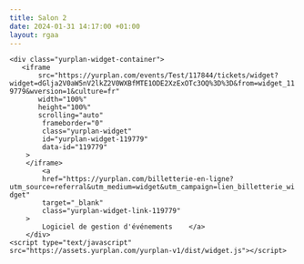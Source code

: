 ```yaml
---
title: Salon 2
date: 2024-01-31 14:17:00 +01:00
layout: rgaa
---
```


`<div class="yurplan-widget-container">`\
`    <iframe `\
`        src="https://yurplan.com/events/Test/117844/tickets/widget?widget=dGlja2V0aW5nV2lkZ2V0WXBfMTE1ODE2XzExOTc3OQ%3D%3D&from=widget_119779&wversion=1&culture=fr" `\
`        width="100%" `\
`        height="100%" `\
`        scrolling="auto" `\
`        frameborder="0"`\
`        class="yurplan-widget"`\
`        id="yurplan-widget-119779"`\
`        data-id="119779"`\
`    >`\
`    </iframe>`\
`        <a`\
`        href="https://yurplan.com/billetterie-en-ligne?utm_source=referral&utm_medium=widget&utm_campaign=lien_billetterie_widget"`\
`        target="_blank"`\
`        class="yurplan-widget-link-119779"`\
`    >`\
`        Logiciel de gestion d'événements    </a>`\
`    </div>`\
`<script type="text/javascript" src="https://assets.yurplan.com/yurplan-v1/dist/widget.js"></script>`